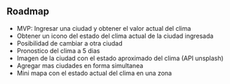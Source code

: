 ## Roadmap

- MVP: Ingresar una ciudad y obtener el valor actual del clima
- Obtener un icono del estado del clima actual de la ciudad ingresada
- Posibilidad de cambiar a otra ciudad
- Pronostico del clima a 5 dias
- Imagen de la ciudad con el estado aproximado del clima (API unsplash)
- Agregar mas ciudades en forma simultanea
- Mini mapa con el estado actual del clima en una zona